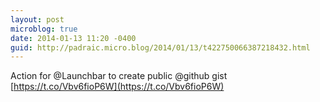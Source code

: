 ```yaml
---
layout: post
microblog: true
date: 2014-01-13 11:20 -0400
guid: http://padraic.micro.blog/2014/01/13/t422750066387218432.html
---
```

Action for @Launchbar to create public @github gist [https://t.co/Vbv6fioP6W](https://t.co/Vbv6fioP6W)
